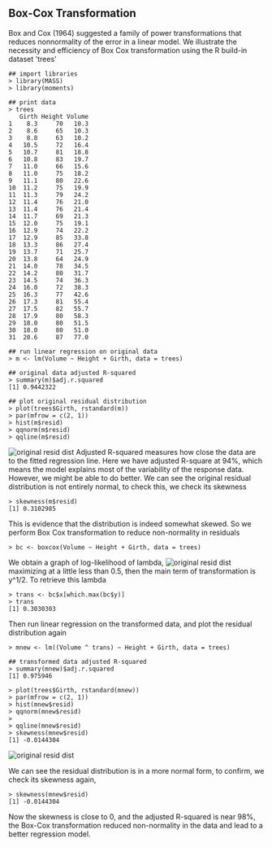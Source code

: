 ## Box-Cox Transformation

Box and Cox (1964) suggested a family of power transformations that reduces nonnormality of the error in a linear model. We illustrate the necessity and efficiency of Box Cox transformation using the R build-in dataset 'trees'

```
## import libraries
> library(MASS)
> library(moments)

## print data
> trees
   Girth Height Volume
1    8.3     70   10.3
2    8.6     65   10.3
3    8.8     63   10.2
4   10.5     72   16.4
5   10.7     81   18.8
6   10.8     83   19.7
7   11.0     66   15.6
8   11.0     75   18.2
9   11.1     80   22.6
10  11.2     75   19.9
11  11.3     79   24.2
12  11.4     76   21.0
13  11.4     76   21.4
14  11.7     69   21.3
15  12.0     75   19.1
16  12.9     74   22.2
17  12.9     85   33.8
18  13.3     86   27.4
19  13.7     71   25.7
20  13.8     64   24.9
21  14.0     78   34.5
22  14.2     80   31.7
23  14.5     74   36.3
24  16.0     72   38.3
25  16.3     77   42.6
26  17.3     81   55.4
27  17.5     82   55.7
28  17.9     80   58.3
29  18.0     80   51.5
30  18.0     80   51.0
31  20.6     87   77.0

## run linear regression on original data
> m <- lm(Volume ~ Height + Girth, data = trees)

## original data adjusted R-squared
> summary(m)$adj.r.squared
[1] 0.9442322

## plot original residual distribution
> plot(trees$Girth, rstandard(m))
> par(mfrow = c(2, 1))
> hist(m$resid)
> qqnorm(m$resid)
> qqline(m$resid)
```
![original resid dist](https://github.com/xinyix/Box-Cox-and-Durbin-Watson/blob/master/original.png?raw=true)
Adjusted R-squared measures how close the data are to the fitted regression line. Here we have adjusted R-square at 94%, which means the model explains most of the variability of the response data. However, we might be able to do better. We can see the original residual distribution is not entirely normal, to check this, we check its skewness

```
> skewness(m$resid)
[1] 0.3102985
```

This is evidence that the distribution is indeed somewhat skewed. So we perform Box Cox transformation to reduce non-normality in residuals

```
> bc <- boxcox(Volume ~ Height + Girth, data = trees)
```

We obtain a graph of log-likelihood of lambda,
![original resid dist](https://github.com/xinyix/Box-Cox-and-Durbin-Watson/blob/master/lambda.png?raw=true)
maximizing at a little less than 0.5, then the main term of transformation is y^1/2. To retrieve this lambda

```
> trans <- bc$x[which.max(bc$y)]
> trans
[1] 0.3030303
```

Then run linear regression on the transformed data, and plot the residual distribution again

```
> mnew <- lm((Volume ^ trans) ~ Height + Girth, data = trees)

## transformed data adjusted R-squared
> summary(mnew)$adj.r.squared
[1] 0.975946

> plot(trees$Girth, rstandard(mnew))
> par(mfrow = c(2, 1))
> hist(mnew$resid)
> qqnorm(mnew$resid)
> 
> qqline(mnew$resid)
> skewness(mnew$resid)
[1] -0.0144304
```

![original resid dist](https://github.com/xinyix/Box-Cox-and-Durbin-Watson/blob/master/transformed.png?raw=true)

We can see the residual distribution is in a more normal form, to confirm, we check its skewness again,

```
> skewness(mnew$resid)
[1] -0.0144304
```

Now the skewness is close to 0, and the adjusted R-squared is near 98%, the Box-Cox transformation reduced non-normality in the data and lead to a better regression model. 
